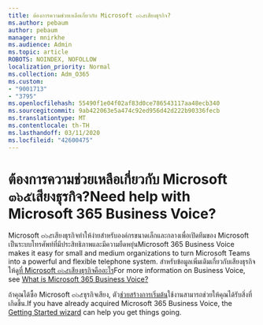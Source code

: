 ```yaml
---
title: ต้องการความช่วยเหลือเกี่ยวกับ Microsoft ๓๖๕เสียงธุรกิจ?
ms.author: pebaum
author: pebaum
manager: mnirkhe
ms.audience: Admin
ms.topic: article
ROBOTS: NOINDEX, NOFOLLOW
localization_priority: Normal
ms.collection: Adm_O365
ms.custom:
- "9001713"
- "3795"
ms.openlocfilehash: 55490f1e04f02af83d0ce786543117aa48ecb340
ms.sourcegitcommit: 9ab422063e5a474c92ed956d42d222b90336fecb
ms.translationtype: MT
ms.contentlocale: th-TH
ms.lasthandoff: 03/11/2020
ms.locfileid: "42600475"
---
```

# <a name="need-help-with-microsoft-365-business-voice"></a><span data-ttu-id="de310-102">ต้องการความช่วยเหลือเกี่ยวกับ Microsoft ๓๖๕เสียงธุรกิจ?</span><span class="sxs-lookup"><span data-stu-id="de310-102">Need help with Microsoft 365 Business Voice?</span></span>

<span data-ttu-id="de310-103">Microsoft ๓๖๕เสียงธุรกิจทำให้ง่ายสำหรับองค์กรขนาดเล็กและกลางเพื่อเปิดทีมของ Microsoft เป็นระบบโทรศัพท์ที่มีประสิทธิภาพและมีความยืดหยุ่น</span><span class="sxs-lookup"><span data-stu-id="de310-103">Microsoft 365 Business Voice makes it easy for small and medium organizations to turn Microsoft Teams into a powerful and flexible telephone system.</span></span> <span data-ttu-id="de310-104">สำหรับข้อมูลเพิ่มเติมเกี่ยวกับเสียงธุรกิจให้ดู[ที่ Microsoft ๓๖๕เสียงธุรกิจคืออะไร](https://docs.microsoft.com/microsoftteams/business-voice/whats-business-voice)</span><span class="sxs-lookup"><span data-stu-id="de310-104">For more information on Business Voice, see [What is Microsoft 365 Business Voice?](https://docs.microsoft.com/microsoftteams/business-voice/whats-business-voice)</span></span>

<span data-ttu-id="de310-105">ถ้าคุณได้ซื้อ Microsoft ๓๖๕ธุรกิจเสียง, ตัว[ช่วยสร้างการเริ่มต้น](https://docs.microsoft.com/microsoftteams/business-voice/use-getting-started-wizard)ใช้งานสามารถช่วยให้คุณได้รับสิ่งที่เกิดขึ้น.</span><span class="sxs-lookup"><span data-stu-id="de310-105">If you have already acquired Microsoft 365 Business Voice, the [Getting Started wizard](https://docs.microsoft.com/microsoftteams/business-voice/use-getting-started-wizard) can help you get things going.</span></span> 

